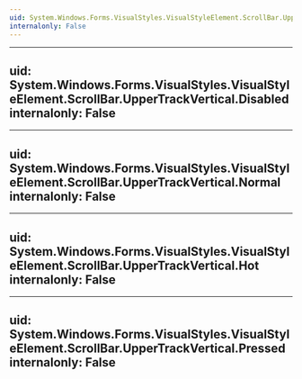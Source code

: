 ```yaml
---
uid: System.Windows.Forms.VisualStyles.VisualStyleElement.ScrollBar.UpperTrackVertical
internalonly: False
---
```


---
uid: System.Windows.Forms.VisualStyles.VisualStyleElement.ScrollBar.UpperTrackVertical.Disabled
internalonly: False
---

---
uid: System.Windows.Forms.VisualStyles.VisualStyleElement.ScrollBar.UpperTrackVertical.Normal
internalonly: False
---

---
uid: System.Windows.Forms.VisualStyles.VisualStyleElement.ScrollBar.UpperTrackVertical.Hot
internalonly: False
---

---
uid: System.Windows.Forms.VisualStyles.VisualStyleElement.ScrollBar.UpperTrackVertical.Pressed
internalonly: False
---
